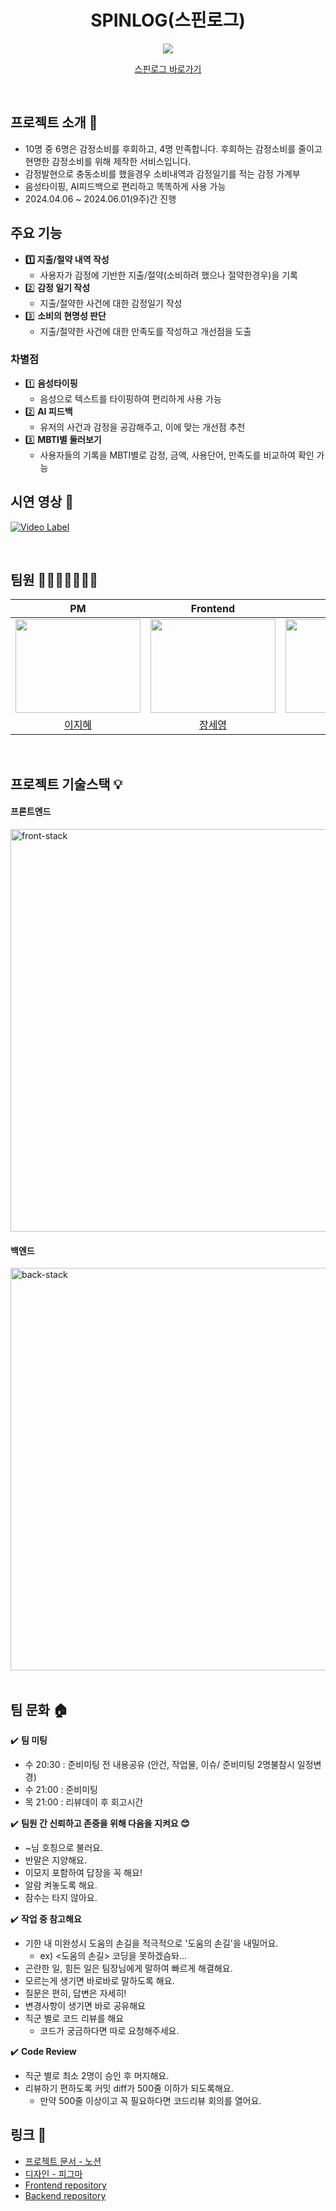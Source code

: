 <div align="center"> 
  <h1>SPINLOG(스핀로그)</h1>
  <img src="https://github.com/SpinLog/.github/assets/63975200/10a367a8-d5e8-4163-9ea2-d72c1f28ad7d.png"/>
  <p> <a href = "https://spinlog.swygbro.com/">스핀로그 바로가기</a> </p>
</div>

<br>

## 프로젝트 소개 📝
- 10명 중 6명은 감정소비를 후회하고, 4명 만족합니다. 후회하는 감정소비를 줄이고 현명한 감정소비를 위해 제작한 서비스입니다.
- 감정발현으로 충동소비를 했을경우 소비내역과 감정일기를 적는 감정 가계부
- 음성타이핑, AI피드백으로 편리하고 똑똑하게 사용 가능
- 2024.04.06 ~ 2024.06.01(9주)간 진행
  <br>

## 주요 기능
- **1️⃣ 지출/절약 내역 작성**
    - 사용자가 감정에 기반한 지출/절약(소비하려 했으나 절약한경우)을 기록
- 2️⃣ **감정 일기 작성**
    - 지출/절약한 사건에 대한 감정일기 작성
- 3️⃣ **소비의 현명성 판단**
    - 지출/절약한 사건에 대한 만족도를 작성하고 개선점을 도출

### 차별점

- 1️⃣ **음성타이핑**
    - 음성으로 텍스트를 타이핑하여 편리하게 사용 가능
- 2️⃣ **AI 피드백**
    - 유저의 사건과 감정을 공감해주고, 이에 맞는 개선점 추천
- 3️⃣ **MBTI별 둘러보기**
    - 사용자들의 기록을 MBTI별로 감정, 금액, 사용단어, 만족도를 비교하여 확인 가능
      <br>

## 시연 영상 🎥
[![Video Label](http://img.youtube.com/vi/qO-AFYMPyZU/0.jpg)](https://www.youtube.com/watch?v=qO-AFYMPyZU)

<br>

## 팀원 👨‍👨‍👧‍👧👩‍👦‍👦
|  PM    |Frontend|Frontend|Backend |Backend |Backend |
| :----: | :----: | :----: | :----: | :----: | :----: |
|<img src="https://github.com/SpinLog/.github/assets/63975200/93e04d23-671a-4627-85ce-fe6a74676a65.png" width="200" height="150"/>|<img src="https://github.com/SpinLog/.github/assets/63975200/b0c2f50d-88af-4f2a-b066-60952fe48a44.png" width="200" height="150"/>|<img src="https://github.com/SpinLog/.github/assets/63975200/77c32d66-3e42-4876-9668-9b91950762ad.png" width="200" height="150"/>|<img src="https://github.com/SpinLog/.github/assets/63975200/2626a794-6c18-4bad-82ca-39df7ac626eb.png" width="200" height="150"/>|<img src="https://github.com/SpinLog/.github/assets/63975200/5af3c432-e3e0-4fe0-af84-c5d24f2f655d.png" width="200" height="150"/>|<img src="https://github.com/SpinLog/.github/assets/63975200/f3a5d8d0-5c9e-4bc1-ae54-2f7cf75fc484.png" width="200" height="150"/>|
|[이지혜](https://github.com/easyhey)|[장세영](https://github.com/JANGSEYEONG)|[이호찬](https://github.com/lhc0506)|[정영동](https://github.com/Yeongdong)|[한상현](https://github.com/Hansanghyun-github)|[황중섭](https://github.com/seop-h)|
<br>

## 프로젝트 기술스택 💡

#### 프론트엔드
<img width="644" alt="front-stack" src="https://github.com/SpinLog/.github/assets/63975200/b77f0e50-fabe-433a-8b5c-f5887f50b0e1">

#### 백엔드
<img width="644" alt="back-stack" src="https://github.com/SpinLog/.github/assets/63975200/5f102726-60cc-4ba0-a363-fa51364dad40">

<br>
<br>

## 팀 문화 🏠

✔️ **팀 미팅**
- 수 20:30 : 준비미팅 전 내용공유 (안건, 작업물, 이슈/ 준비미팅 2명불참시 일정변경)
- 수 21:00 : 준비미팅
- 목 21:00 : 리뷰데이 후 회고시간

✔️ **팀원 간 신뢰하고 존중을 위해 다음을 지켜요 😊**
- ~님 호칭으로 불러요.
- 반말은 지양해요.
- 이모지 포함하여 답장을 꼭 해요!
- 알람 켜놓도록 해요.
- 잠수는 타지 않아요.

✔️ **작업 중 참고해요**
- 기한 내 미완성시 도움의 손길을 적극적으로 '도움의 손길'을 내밀어요.
    - ex) <도움의 손길> 코딩을 못하겠슴돠...
- 곤란한 일, 힘든 일은 팀장님에게 말하여 빠르게 해결해요.
- 모르는게 생기면 바로바로 말하도록 해요.
- 질문은 편히, 답변은 자세히!
- 변경사항이 생기면 바로 공유해요
- 직군 별로 코드 리뷰를 해요
    - 코드가 궁금하다면 따로 요청해주세요.

✔️ **Code Review**
- 직군 별로 최소 2명이 승인 후 머지해요.
- 리뷰하기 편하도록 커밋 diff가 500줄 이하가 되도록해요.
    - 만약 500줄 이상이고 꼭 필요하다면 코드리뷰 회의를 열어요.
      <br>

## 링크 🔗
- [프로젝트 문서 - 노션](https://cord-cook-21a.notion.site/SPINLOG-1cd0c570acd84e43966b8bb060a6aff7)
- [디자인 - 피그마](https://www.figma.com/design/MwHCdaOB9WlryjongPAvcp/%EC%8A%A4%EC%9C%84%ED%94%84-4%EA%B8%B0_%EB%84%88-T%EC%95%BC%3F?node-id=1574-9148)
- [Frontend repository](https://github.com/SpinLog/frontend)
- [Backend repository](https://github.com/SpinLog/backend)
